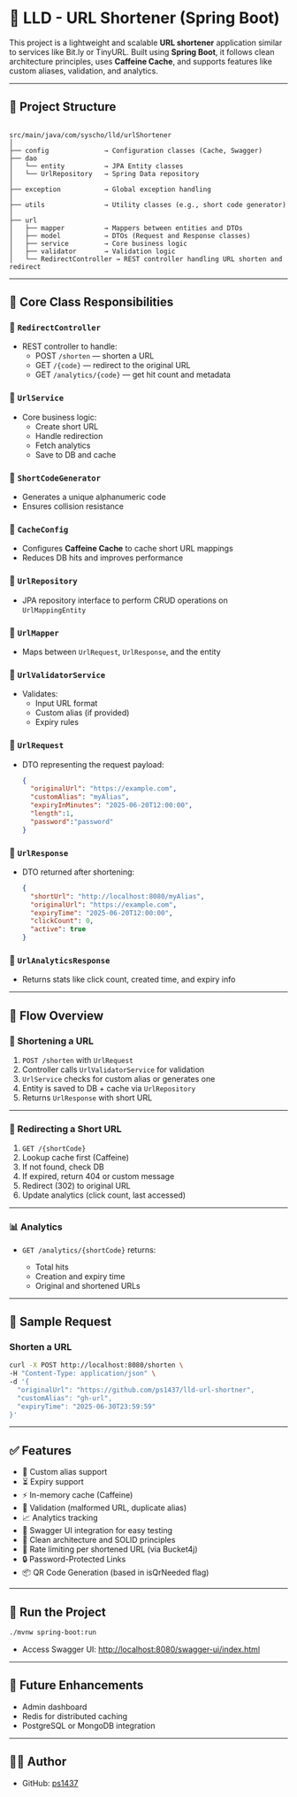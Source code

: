 # 🔗 LLD - URL Shortener (Spring Boot)

This project is a lightweight and scalable **URL shortener** application similar to services like Bit.ly or TinyURL. Built using **Spring Boot**, it follows clean architecture principles, uses **Caffeine Cache**, and supports features like custom aliases, validation, and analytics.

---

## 📁 Project Structure <WIP>

```

src/main/java/com/syscho/lld/urlShortener
│
├── config              → Configuration classes (Cache, Swagger)
├── dao
│   └── entity          → JPA Entity classes
│   └── UrlRepository   → Spring Data repository
│
├── exception           → Global exception handling
│
├── utils               → Utility classes (e.g., short code generator)
│
├── url
│   ├── mapper          → Mappers between entities and DTOs
│   ├── model           → DTOs (Request and Response classes)
│   ├── service         → Core business logic
│   ├── validator       → Validation logic
│   └── RedirectController → REST controller handling URL shorten and redirect

````

---

## 🧩 Core Class Responsibilities

### 🔹 `RedirectController`
- REST controller to handle:
  - POST `/shorten` — shorten a URL
  - GET `/{code}` — redirect to the original URL
  - GET `/analytics/{code}` — get hit count and metadata

### 🔹 `UrlService`
- Core business logic:
  - Create short URL
  - Handle redirection
  - Fetch analytics
  - Save to DB and cache

### 🔹 `ShortCodeGenerator`
- Generates a unique alphanumeric code
- Ensures collision resistance

### 🔹 `CacheConfig`
- Configures **Caffeine Cache** to cache short URL mappings
- Reduces DB hits and improves performance

### 🔹 `UrlRepository`
- JPA repository interface to perform CRUD operations on `UrlMappingEntity`

### 🔹 `UrlMapper`
- Maps between `UrlRequest`, `UrlResponse`, and the entity

### 🔹 `UrlValidatorService`
- Validates:
  - Input URL format
  - Custom alias (if provided)
  - Expiry rules

### 🔹 `UrlRequest`
- DTO representing the request payload:
  ```json
  {
    "originalUrl": "https://example.com",
    "customAlias": "myAlias",
    "expiryInMinutes": "2025-06-20T12:00:00",
    "length":1,
    "password":"password"
  }

### 🔹 `UrlResponse`

* DTO returned after shortening:

  ```json
  {
    "shortUrl": "http://localhost:8080/myAlias",
    "originalUrl": "https://example.com",
    "expiryTime": "2025-06-20T12:00:00",
    "clickCount": 0,
    "active": true
  }
  ```

### 🔹 `UrlAnalyticsResponse`

* Returns stats like click count, created time, and expiry info

---

## 🧬 Flow Overview

### 🔁 Shortening a URL

1. `POST /shorten` with `UrlRequest`
2. Controller calls `UrlValidatorService` for validation
3. `UrlService` checks for custom alias or generates one
4. Entity is saved to DB + cache via `UrlRepository`
5. Returns `UrlResponse` with short URL

---

### 🔄 Redirecting a Short URL

1. `GET /{shortCode}`
2. Lookup cache first (Caffeine)
3. If not found, check DB
4. If expired, return 404 or custom message
5. Redirect (302) to original URL
6. Update analytics (click count, last accessed)

---

### 📊 Analytics

* `GET /analytics/{shortCode}` returns:

    * Total hits
    * Creation and expiry time
    * Original and shortened URLs

---

## 🧪 Sample Request

### Shorten a URL

```bash
curl -X POST http://localhost:8080/shorten \
-H "Content-Type: application/json" \
-d '{
  "originalUrl": "https://github.com/ps1437/lld-url-shortner",
  "customAlias": "gh-url",
  "expiryTime": "2025-06-30T23:59:59"
}'
```

---

## ✅ Features

* 🔐 Custom alias support
* ⏳ Expiry support
* ⚡ In-memory cache (Caffeine)
* 🧼 Validation (malformed URL, duplicate alias)
* 📈 Analytics tracking
* 🧪 Swagger UI integration for easy testing
* 🧱 Clean architecture and SOLID principles
* 🚦 Rate limiting per shortened URL (via Bucket4j)
* 🔒 Password-Protected Links
* 📦 QR Code Generation (based in isQrNeeded flag)

---

## 🚀 Run the Project

```bash
./mvnw spring-boot:run
```

* Access Swagger UI: [http://localhost:8080/swagger-ui/index.html](http://localhost:8080/swagger-ui/index.html)

---

## 📌 Future Enhancements

* Admin dashboard
* Redis for distributed caching
* PostgreSQL or MongoDB integration

---

## 🧑‍💻 Author

* GitHub: [ps1437](https://github.com/ps1437)

